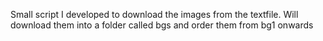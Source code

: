Small script I developed to download the images from the textfile.
Will download them into a folder called bgs and order them from bg1 onwards